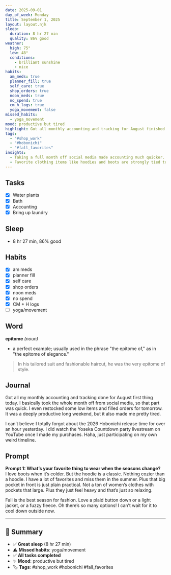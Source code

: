 ```yaml
---
date: 2025-09-01
day_of_week: Monday
title: September 1, 2025
layout: layout.njk
sleep:
  duration: 8 hr 27 min
  quality: 86% good
weather:
  high: 75°
  low: 48°
  conditions:
    - brilliant sunshine
    - nice
habits:
  am_meds: true
  planner_fill: true
  self_care: true
  shop_orders: true
  noon_meds: true
  no_spend: true
  cm_h_logs: true
  yoga_movement: false
missed_habits:
  - yoga_movement
mood: productive but tired
highlight: Got all monthly accounting and tracking for August finished and even restocked shop items.
tags:
  - "#shop_work"
  - "#hobonichi"
  - "#fall_favorites"
insights:
  - Taking a full month off social media made accounting much quicker.
  - Favorite clothing items like hoodies and boots are strongly tied to seasonal comfort and mood.
---
```


## Tasks
- [x] Water plants  
- [x] Bath  
- [x] Accounting  
- [x] Bring up laundry  

## Sleep
- 8 hr 27 min, 86% good

## Habits
- [x] am meds  
- [x] planner fill  
- [x] self care  
- [x] shop orders  
- [x] noon meds  
- [x] no spend  
- [x] CM + H logs  
- [ ] yoga/movement  

## Word
**epitome** *(noun)*  
- a perfect example; usually used in the phrase "the epitome of," as in "the epitome of elegance."  
> In his tailored suit and fashionable haircut, he was the very epitome of style.

## Journal
Got all my monthly accounting and tracking done for August first thing today. I basically took the whole month off from social media, so that part was quick. I even restocked some low items and filled orders for tomorrow. It was a deeply productive long weekend, but it also made me pretty tired.  

I can’t believe I totally forgot about the 2026 Hobonichi release time for over an hour yesterday. I did watch the Yoseka Countdown party livestream on YouTube once I made my purchases. Haha, just participating on my own weird timeline.  

## Prompt
**Prompt 1: What’s your favorite thing to wear when the seasons change?**  
I love boots when it’s colder. But the hoodie is a classic. Nothing cozier than a hoodie. I have a lot of favorites and miss them in the summer. Plus that big pocket in front is just plain practical. Not a ton of women’s clothes with pockets that large. Plus they just feel heavy and that’s just so relaxing.  

Fall is the best season for fashion. Love a plaid button down or a light jacket, or a fuzzy fleece. Oh there’s so many options! I can’t wait for it to cool down outside now.  

---

## 📌 Summary
- ✅ **Great sleep** (8 hr 27 min)  
- ⚠️ **Missed habits**: yoga/movement  
- ✅ **All tasks completed**  
- ✨ **Mood**: productive but tired  
- 🏷️ **Tags**: #shop_work #hobonichi #fall_favorites